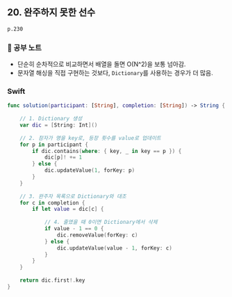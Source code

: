 ## 20. 완주하지 못한 선수
`p.230`

### 📖 공부 노트
- 단순히 순차적으로 비교하면서 배열을 돌면 O(N^2)을 보통 넘아감.
- 문자열 해싱을 직접 구현하는 것보다, `Dictionary`를 사용하는 경우가 더 많음.

### Swift
~~~swift
func solution(participant: [String], completion: [String]) -> String {
    
    // 1. Dictionary 생성
    var dic = [String: Int]()
    
    // 2. 참자가 명을 key로, 등장 횟수를 value로 업데이트
    for p in participant {
        if dic.contains(where: { key, _ in key == p }) {
            dic[p]! += 1
        } else {
            dic.updateValue(1, forKey: p)
        }
    }
    
    // 3. 완주자 목록으로 Dictionary와 대조
    for c in completion {
        if let value = dic[c] {
            
            // 4. 줄였을 때 0이면 Dictionary에서 삭제
            if value - 1 == 0 {
                dic.removeValue(forKey: c)
            } else {
                dic.updateValue(value - 1, forKey: c)
            }
        }
    }
    
    return dic.first!.key
}
~~~
